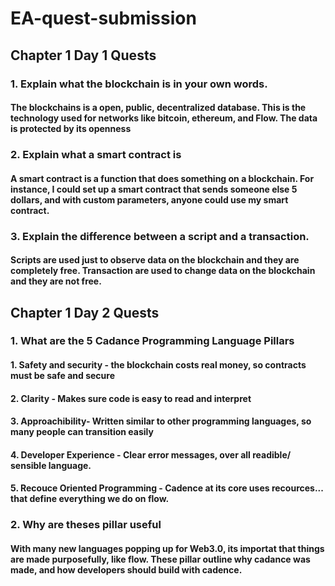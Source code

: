 # EA-quest-submission
## Chapter 1 Day 1 Quests
### 1. Explain what the blockchain is in your own words.
#### The blockchains is a open, public, decentralized database. This is the technology used for networks like bitcoin, ethereum, and Flow. The data is protected by its openness
### 2. Explain what a smart contract is
#### A smart contract is a function that does something on a blockchain. For instance, I could set up a smart contract that sends someone else 5 dollars, and with custom parameters, anyone could use my smart contract.
### 3. Explain the difference between a script and a transaction.
#### Scripts are used just to observe data on the blockchain and they are completely free. Transaction are used to change data on the blockchain and they are not free.
## Chapter 1 Day 2 Quests
### 1. What are the 5 Cadance Programming Language Pillars
#### 1. Safety and security - the blockchain costs real money, so contracts must be safe and secure
#### 2. Clarity - Makes sure code is easy to read and interpret
#### 3. Approachibility- Written similar to other programming languages, so many people can transition easily
#### 4. Developer Experience - Clear error messages, over all readible/ sensible language.
#### 5. Recouce Oriented Programming - Cadence at its core uses recources... that define everything we do on flow. 
### 2. Why are theses pillar useful
#### With many new languages popping up for Web3.0, its importat that things are made purposefully, like flow. These pillar outline why cadance was made, and how developers should build with cadence.
